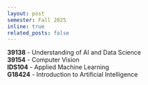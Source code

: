 ```yaml
---
layout: post
semester: Fall 2025
inline: true
related_posts: false
---
```


**39138** - Understanding of AI and Data Science\
**39154** - Computer Vision\
**IDS104** - Applied Machine Learning\
**G18424** - Introduction to Artificial Intelligence
